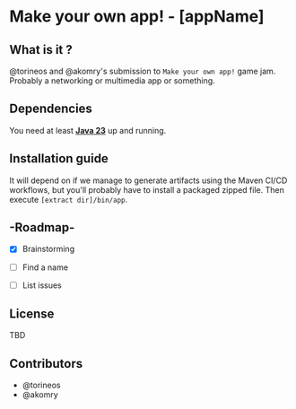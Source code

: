 # Make your own app! - [appName]

## What is it ?
@torineos and @akomry's submission to `Make your own app!` game jam.
Probably a networking or multimedia app or something.


## Dependencies
You need at least **[Java 23]()** up and running.


## Installation guide
It will depend on if we manage to generate artifacts using the Maven CI/CD workflows, but you'll probably have to 
install a packaged zipped file. Then execute `[extract dir]/bin/app`.


## -Roadmap-
- [x] Brainstorming
- [ ] Find a name
- [ ] List issues


## License
TBD


## Contributors
* @torineos
* @akomry